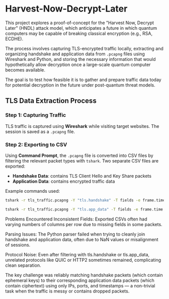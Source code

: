 
# Harvest-Now-Decrypt-Later

This project explores a proof-of-concept for the "Harvest Now, Decrypt Later" (HNDL) attack model, which anticipates a future in which quantum computers may be capable of breaking classical encryption (e.g., RSA, ECDHE). 

The process involves capturing TLS-encrypted traffic locally, extracting and organizing handshake and application data from `.pcapng` files using Wireshark and Python, and storing the necessary information that would hypothetically allow decryption once a large-scale quantum computer becomes available.

The goal is to test how feasible it is to gather and prepare traffic data today for potential decryption in the future under post-quantum threat models.

## TLS Data Extraction Process

### Step 1: Capturing Traffic
TLS traffic is captured using **Wireshark** while visiting target websites. The session is saved as a `.pcapng` file.

### Step 2: Exporting to CSV
Using **Command Prompt**, the `.pcapng` file is converted into CSV files by filtering the relevant packet types with `tshark`. Two separate CSV files are exported:

- **Handshake Data**: contains TLS Client Hello and Key Share packets
- **Application Data**: contains encrypted traffic data

Example commands used:
```bash
tshark -r tls_traffic.pcapng -Y "tls.handshake" -T fields -e frame.time -e ip.src -e ip.dst -e tcp.srcport -e tcp.dstport -e tls.handshake.random -e tls.handshake.ciphersuite -E header=y -E separator=, > handshakes.csv

tshark -r tls_traffic.pcapng -Y "tls.app_data" -T fields -e frame.time -e ip.src -e ip.dst -e tcp.srcport -e tcp.dstport -e tls.record.length -e tls.record.content_type -E header=y -E separator=, > app_data.csv
```
Problems Encountered
Inconsistent Fields: Exported CSVs often had varying numbers of columns per row due to missing fields in some packets.

Parsing Issues: The Python parser failed when trying to cleanly join handshake and application data, often due to NaN values or misalignment of sessions.

Protocol Noise: Even after filtering with tls.handshake or tls.app_data, unrelated protocols like QUIC or HTTP2 sometimes remained, complicating clean separation.

The key challenge was reliably matching handshake packets (which contain ephemeral keys) to their corresponding application data packets (which contain ciphertext) using only IPs, ports, and timestamps — a non-trivial task when the traffic is messy or contains dropped packets.
